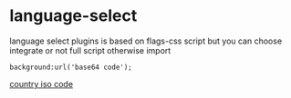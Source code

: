 # language-select
language select plugins is based on flags-css script but you can choose integrate or not full script otherwise import
```
background:url('base64 code');
```
[ country iso code](https://justcall.io/app/country-code-information.html?utm_source=adwords&utm_campaign=12004407048&utm_medium=cpc&utm_term=&utm_content=575909041326&hsa_acc=2345718846&hsa_cam=12004407048&hsa_grp=111228770330&hsa_ad=575909041326&hsa_src=g&hsa_tgt=dsa-19959388920&hsa_kw=&hsa_mt=&hsa_net=adwords&hsa_ver=3&gclid=Cj0KCQjwnNyUBhCZARIsAI9AYlH_bebA_2RuFvt9uSBpvIK89MIiVa1omTtJYGURY2t8eNEcawxk9I8aAhVXEALw_wcB)
